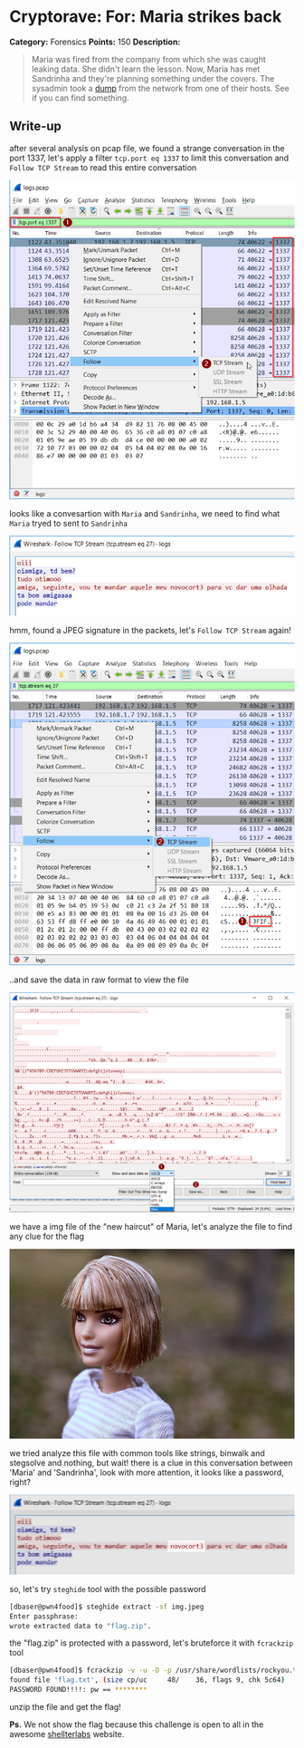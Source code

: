 # Cryptorave: For: Maria strikes back

**Category:** Forensics
**Points:** 150
**Description:**

> Maria was fired from the company from which she was caught leaking data. She didn't learn the lesson. Now, Maria has met Sandrinha and they're planning something under the covers. The sysadmin took a [dump](https://github.com/dbaser/CTF-Write-ups/blob/master/CryptoRave-2017/for150-maria_strikes_back/logs.pcap) from the network from one of their hosts. See if you can find something. 

## Write-up

after several analysis on pcap file, we found a strange conversation in the port 1337, let's apply a filter `tcp.port eq 1337` to limit this conversation and `Follow TCP Stream` to read this entire conversation

![img](https://raw.githubusercontent.com/dbaser/CTF-Write-ups/master/CryptoRave-2017/for150-maria_strikes_back/for150-maria_strikes_back-01.png)

looks like a convesartion with `Maria` and `Sandrinha`, we need to find what `Maria` tryed to sent to `Sandrinha`

![img](https://raw.githubusercontent.com/dbaser/CTF-Write-ups/master/CryptoRave-2017/for150-maria_strikes_back/for150-maria_strikes_back-02.png)

hmm, found a JPEG signature in the packets, let's `Follow TCP Stream` again!

![img](https://raw.githubusercontent.com/dbaser/CTF-Write-ups/master/CryptoRave-2017/for150-maria_strikes_back/for150-maria_strikes_back-03.png)

..and save the data in raw format to view the file

![img](https://raw.githubusercontent.com/dbaser/CTF-Write-ups/master/CryptoRave-2017/for150-maria_strikes_back/for150-maria_strikes_back-04.png)

we have a img file of the "new haircut" of Maria, let's analyze the file to find any clue for the flag

![img](https://raw.githubusercontent.com/dbaser/CTF-Write-ups/master/CryptoRave-2017/for150-maria_strikes_back/img.jpeg)

we tried analyze this file with common tools like strings, binwalk and stegsolve and nothing, but wait! there is a clue in this conversation between 'Maria' and 'Sandrinha', look with more attention, it looks like a password, right?

![img](https://raw.githubusercontent.com/dbaser/CTF-Write-ups/master/CryptoRave-2017/for150-maria_strikes_back/for150-maria_strikes_back-05.png)

so, let's try `steghide` tool with the possible password

```bash
[dbaser@pwn4food]$ steghide extract -sf img.jpeg
Enter passphrase: 
wrote extracted data to "flag.zip".
```   

the "flag.zip" is protected with a password, let's bruteforce it with `fcrackzip` tool

```bash
[dbaser@pwn4food]$ fcrackzip -v -u -D -p /usr/share/wordlists/rockyou.txt flag.zip
found file 'flag.txt', (size cp/uc     48/    36, flags 9, chk 5c64)
PASSWORD FOUND!!!!: pw == ********
```   

unzip the file and get the flag!

**Ps.** We not show the flag because this challenge is open to all in the awesome [shellterlabs](https://shellterlabs.com) website.

